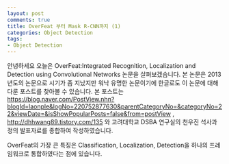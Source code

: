 ```yaml
---
layout: post
comments: true
title: OverFeat 부터 Mask R-CNN까지 (1)
categories: Object Detection
tags:
- Object Detection
---
```


안녕하세요 오늘은 OverFeat:Integrated Recognition, Localization and Detection using Convolutional Networks 논문을 살펴보겠습니다. 본 논문은 2013년도의 논문으로 시기가 좀 지났지만
워낙 유명한 논문이기에 한글로도 이 논문에 대해 다룬 포스트를 찾아볼 수 있습니다. 본 포스트는 https://blog.naver.com/PostView.nhn?blogId=laonple&logNo=220752877630&parentCategoryNo=&categoryNo=22&viewDate=&isShowPopularPosts=false&from=postView , http://dhhwang89.tistory.com/135 와 고려대학교 DSBA 연구실의 천우진 석사과정의 발표자료를 종합하여 작성하였습니다. 

OverFeat의 가장 큰 특징은 Classification, Localization, Detection을 하나의 프레임워크로 통합하였다는 점에 있습니다. 
